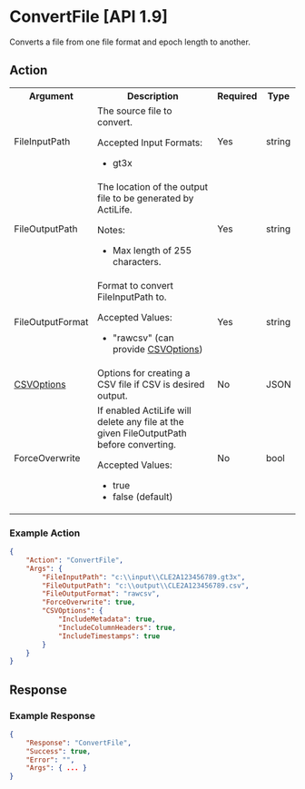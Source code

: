 # ConvertFile [API 1.9]

Converts a file from one file format and epoch length to another.

## Action

<table>
  <tr>
    <th>Argument</th>
    <th>Description</th>
    <th>Required</th>
    <th>Type</th>
  </tr>
  <tr>
    <td>FileInputPath</td>
    <td>The source file to convert.
        <p>Accepted Input Formats:</p>
        <ul>
            <li>gt3x</li>
        </ul>
    </td>
    <td>Yes</td>
    <td>string</td>
  </tr>
  <tr>
    <td>FileOutputPath</td>
    <td>The location of the output file to be generated by ActiLife.
        <p>Notes:</p>        
        <ul><li>Max length of 255 characters.</li></ul></td>
    <td>Yes</td>
    <td>string</td>
  </tr>
  <tr>
    <td>FileOutputFormat</td>
    <td>Format to convert FileInputPath to.
        <p>Accepted Values:</p>
        <ul>
            <li>"rawcsv" (can provide <a href="../elements/csvoptions.md">CSVOptions</a>)</li>
        </ul>
    </td>
    <td>Yes</td>
    <td>string</td>
  </tr>
  <tr>
    <td><a href="../elements/csvoptions.md">CSVOptions</a></td>
    <td>Options for creating a CSV file if CSV is desired output.</td>
    <td>No</td>
    <td>JSON</td>
  </tr>
  <tr>
    <td>ForceOverwrite</td>
    <td>If enabled ActiLife will delete any file at the given FileOutputPath before converting. 
        <p>Accepted Values:</p>        
        <ul><li>true</li><li>false (default)</ul></td>
    <td>No</td>
    <td>bool</td>
  </tr>
</table>

### Example Action
```JSON
{
    "Action": "ConvertFile",
    "Args": {
        "FileInputPath": "c:\\input\\CLE2A123456789.gt3x",
        "FileOutputPath": "c:\\output\\CLE2A123456789.csv",
        "FileOutputFormat": "rawcsv",
        "ForceOverwrite": true,
        "CSVOptions": {
            "IncludeMetadata": true,
            "IncludeColumnHeaders": true,
            "IncludeTimestamps": true
        }
    }
}
```
## Response

### Example Response
```JSON
{
    "Response": "ConvertFile",
    "Success": true,
    "Error": "",
    "Args": { ... }
}
```